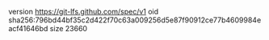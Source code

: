 version https://git-lfs.github.com/spec/v1
oid sha256:796bd44bf35c2d422f70c63a009256d5e87f90912ce77b4609984eacf41646bd
size 23660
